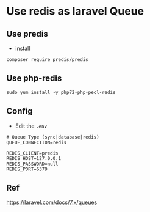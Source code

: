 # Use redis as laravel Queue
## Use predis

- install
```
composer require predis/predis
```

## Use php-redis
```
sudo yum install -y php72-php-pecl-redis
```

## Config

* Edit the `.env`
```
# Queue Type (sync|database|redis)
QUEUE_CONNECTION=redis

REDIS_CLIENT=predis
REDIS_HOST=127.0.0.1
REDIS_PASSWORD=null
REDIS_PORT=6379
```

## Ref

<https://laravel.com/docs/7.x/queues>
